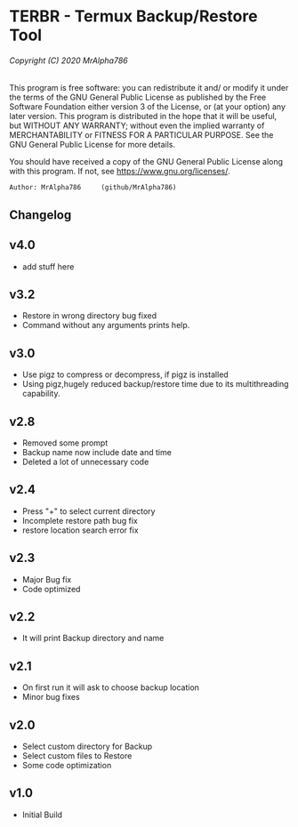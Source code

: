 # TERBR - Termux Backup/Restore Tool
###### Copyright (C) 2020  MrAlpha786

This program is free software: you can redistribute it and/ or modify it under the terms of the GNU General Public License as published by the Free Software Foundation either version 3 of the License, or (at your option) any later version.
This program is distributed in the hope that it will be useful, but WITHOUT ANY WARRANTY; without even the implied warranty of MERCHANTABILITY or FITNESS FOR A PARTICULAR PURPOSE.  See the GNU General Public License for more details.

 You should have received a copy of the GNU General Public License along with this program.  If not, see <https://www.gnu.org/licenses/>.

    Author: MrAlpha786     (github/MrAlpha786)

## Changelog
## v4.0
* add stuff here

## v3.2
* Restore in wrong directory bug fixed
* Command without any arguments prints help.

## v3.0
* Use pigz to compress or decompress, if pigz is installed
* Using pigz,hugely reduced backup/restore time due to its multithreading capability.

## v2.8
* Removed some prompt
* Backup name now include date and time
* Deleted a lot of unnecessary code 

## v2.4
* Press "+" to select current directory
* Incomplete restore path bug fix
* restore location search error fix

## v2.3
* Major Bug fix
* Code optimized

## v2.2
* It will print Backup directory and name

## v2.1
* On first run it will ask to choose backup location
* Minor bug fixes

## v2.0
* Select custom directory for Backup
* Select custom files to Restore
* Some code optimization

## v1.0
* Initial Build


